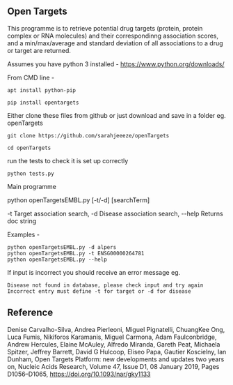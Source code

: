 ## Open Targets 

This programme is to retrieve potential drug targets (protein, protein complex or RNA molecules)
and their correspondinng association scores, and a min/max/average and standard deviation of all associations to a drug or target are returned.



Assumes you have python 3 installed - https://www.python.org/downloads/

From CMD line - 

```apt install python-pip```

```pip install opentargets```

Either clone these files from github or just download and save in a folder eg. openTargets 

```git clone https://github.com/sarahjeeeze/openTargets```

```cd openTargets```

run the tests to check it is set up correctly

```python tests.py```

Main programme 

python openTargetsEMBL.py [-t/-d] [searchTerm]

-t     Target association search,
-d     Disease association search,
--help Returns doc string

Examples - 

```python openTargetsEMBL.py -d alpers``` <br />
```python openTargetsEMBL.py -t ENSG00000264781``` <br />
```python openTargetsEMBL.py --help``` <br />

If input is incorrect you should receive an error message eg.

```Disease not found in database, please check input and try again``` <br />
```Incorrect entry must define -t for target or -d for disease```



## Reference

Denise Carvalho-Silva, Andrea Pierleoni, Miguel Pignatelli, ChuangKee Ong, Luca Fumis, Nikiforos Karamanis, 
Miguel Carmona, Adam Faulconbridge, Andrew Hercules, Elaine McAuley, Alfredo Miranda, Gareth Peat, Michaela Spitzer,
Jeffrey Barrett, David G Hulcoop, Eliseo Papa, Gautier Koscielny, Ian Dunham, Open Targets Platform: new developments 
and updates two years on, Nucleic Acids Research, Volume 47, Issue D1, 08 January 2019, Pages D1056–D1065, https://doi.org/10.1093/nar/gky1133




